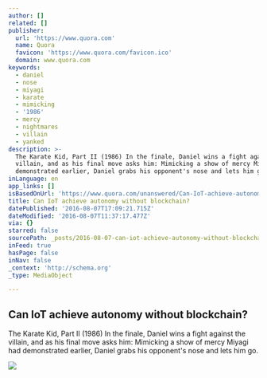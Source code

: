 ```yaml
---
author: []
related: []
publisher:
  url: 'https://www.quora.com'
  name: Quora
  favicon: 'https://www.quora.com/favicon.ico'
  domain: www.quora.com
keywords:
  - daniel
  - nose
  - miyagi
  - karate
  - mimicking
  - '1986'
  - mercy
  - nightmares
  - villain
  - yanked
description: >-
  The Karate Kid, Part II (1986) In the finale, Daniel wins a fight against the
  villain, and as his final move asks him: Mimicking a show of mercy Miyagi had
  demonstrated earlier, Daniel grabs his opponent's nose and lets him go.
inLanguage: en
app_links: []
isBasedOnUrl: 'https://www.quora.com/unanswered/Can-IoT-achieve-autonomy-without-blockchain'
title: Can IoT achieve autonomy without blockchain?
datePublished: '2016-08-07T17:09:21.715Z'
dateModified: '2016-08-07T11:37:17.477Z'
via: {}
starred: false
sourcePath: _posts/2016-08-07-can-iot-achieve-autonomy-without-blockchain.md
inFeed: true
hasPage: false
inNav: false
_context: 'http://schema.org'
_type: MediaObject

---
```

<article style=""><h1>Can IoT achieve autonomy without blockchain?</h1><p>The Karate Kid, Part II (1986) In the finale, Daniel wins a fight against the villain, and as his final move asks him: Mimicking a show of mercy Miyagi had demonstrated earlier, Daniel grabs his opponent's nose and lets him go.</p><img src="https://qsf.ec.quoracdn.net/-images.new_grid.fb_share_default.png2801ad8885530345.png" /></article>